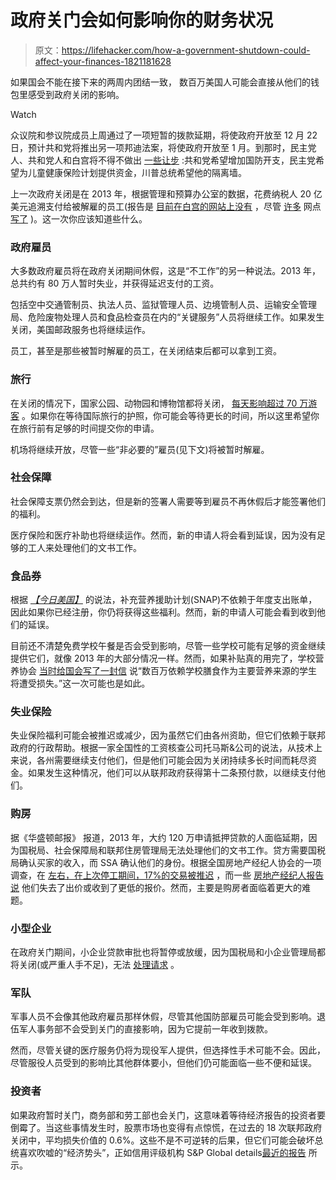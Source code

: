 # 政府关门会如何影响你的财务状况

> 原文：<https://lifehacker.com/how-a-government-shutdown-could-affect-your-finances-1821181628>

如果国会不能在接下来的两周内团结一致， 数百万美国人可能会直接从他们的钱包里感受到政府关闭的影响。

Watch

众议院和参议院成员上周通过了一项短暂的拨款延期，将使政府开放至 12 月 22 日，预计共和党将推出另一项邦迪法案，将使政府开放至 1 月。到那时，民主党人、共和党人和白宫将不得不做出 [一些让步](https://www.cbsnews.com/news/what-will-keep-the-government-from-shutting-down/) :共和党希望增加国防开支，民主党希望为儿童健康保险计划提供资金，川普总统希望他的隔离墙。

上一次政府关闭是在 2013 年，根据管理和预算办公室的数据，花费纳税人 20 亿美元追溯支付给被解雇的员工(报告是 [目前在白宫的网站上没有](https://www.whitehouse.gov/sites/default/files/omb/reports/impacts-and-costs-of-october-2013-federal-government-shutdown-report.pdf) ，尽管 [许多](https://www.fedmanager.com/9-e-report/featured/general-news/1465-omb-details-costs-of-government-shutdown) 网点 [写了](http://www.washingtonexaminer.com/omb-furloughed-federal-employees-paid-2-billion-for-not-working/article/2538689) )。这一次你应该知道些什么。

### **政府雇员**

大多数政府雇员将在政府关闭期间休假，这是“不工作”的另一种说法。2013 年，总共约有 80 万人暂时失业，并获得延迟支付的工资。

包括空中交通管制员、执法人员、监狱管理人员、边境管制人员、运输安全管理局、危险废物处理人员和食品检查员在内的“关键服务”人员将继续工作。如果发生关闭，美国邮政服务也将继续运作。

员工，甚至是那些被暂时解雇的员工，在关闭结束后都可以拿到工资。

### 旅行

在关闭的情况下，国家公园、动物园和博物馆都将关闭， [每天影响超过 70 万游客](https://www.nationalparks.org/connect/blog/government-shutdown-and-your-national-parks-what-you-need-know) 。如果你在等待国际旅行的护照，你可能会等待更长的时间，所以这里希望你在旅行前有足够的时间提交你的申请。

机场将继续开放，尽管一些“非必要的”雇员(见下文)将被暂时解雇。

### **社会保障**

社会保障支票仍然会到达，但是新的签署人需要等到雇员不再休假后才能签署他们的福利。

医疗保险和医疗补助也将继续运作。然而，新的申请人将会看到延误，因为没有足够的工人来处理他们的文书工作。

### 食品券

根据 [*【今日美国】*](https://www.usatoday.com/story/news/politics/2017/04/24/what-happens-in-a-government-shutdown/100838716/) 的说法，补充营养援助计划(SNAP)不依赖于年度支出账单，因此如果你已经注册，你仍将获得这些福利。然而，新的申请人可能会看到收到他们的延误。

目前还不清楚免费学校午餐是否会受到影响，尽管一些学校可能有足够的资金继续提供它们，就像 2013 年的大部分情况一样。然而，如果补贴真的用完了，学校营养协会 [当时给国会写了一封信](https://www.nytimes.com/news/fiscal-crisis/2013/10/11/schools-fear-shutdowns-threat-to-lunch-programs/) 说“数百万依赖学校膳食作为主要营养来源的学生将遭受损失。”这一次可能也是如此。

### 失业保险

失业保险福利可能会被推迟或减少，因为虽然它们由各州资助，但它们依赖于联邦政府的行政帮助。根据一家全国性的工资核查公司托马斯&公司的说法，从技术上来说，各州需要继续支付他们，但是他们可能会因为关闭持续多长时间而耗尽资金。如果发生这种情况，他们可以从联邦政府获得第十二条预付款，以继续支付他们。

### 购房

据《华盛顿邮报》 报道，2013 年，大约 120 万申请抵押贷款的人面临延期，因为国税局、社会保障局和联邦住房管理局无法处理他们的文书工作。贷方需要国税局确认买家的收入，而 SSA 确认他们的身份。根据全国房地产经纪人协会的一项调查，在 [左右，在上次停工期间，17%的交易被推迟](http://economistsoutlook.blogs.realtor.org/2013/12/04/impact-of-the-government-shutdown/) ，而一些 [房地产经纪人报告说](https://www.cnbc.com/2017/04/21/government-shutdown-would-create-mortgage-roadblocks.html) 他们失去了出价或收到了更低的报价。然而，主要是购房者面临着更大的难题。

### 小型企业

在政府关门期间，小企业贷款审批也将暂停或放缓，因为国税局和小企业管理局都将关闭(或严重人手不足)，无法 [处理请求](https://www.washingtonpost.com/business/on-small-business/government-shutdown-leaves-small-business-loans-in-limbo-shutters-sba/2013/09/30/1956ddaa-2a0d-11e3-8ade-a1f23cda135e_story.html?utm_term=.73d542bcf448) 。

### 军队

军事人员不会像其他政府雇员那样休假，尽管其他国防部雇员可能会受到影响。退伍军人事务部不会受到关门的直接影响，因为它提前一年收到拨款。

然而，尽管关键的医疗服务仍将为现役军人提供，但选择性手术可能不会。因此，尽管服役人员受到的影响比其他群体要小，但他们仍可能面临一些不便和延误。

### 投资者

如果政府暂时关门，商务部和劳工部也会关门，这意味着等待经济报告的投资者要倒霉了。当这些事情发生时，股票市场也变得有点惊慌，在过去的 18 次联邦政府关闭中，平均损失价值的 0.6%。这些不是不可逆转的后果，但它们可能会破坏总统喜欢吹嘘的“经济势头”，正如信用评级机构 S&P Global details[最近的报告](http://money.cnn.com/2017/12/06/news/economy/government-shutdown-december-2017/index.html) 所示。